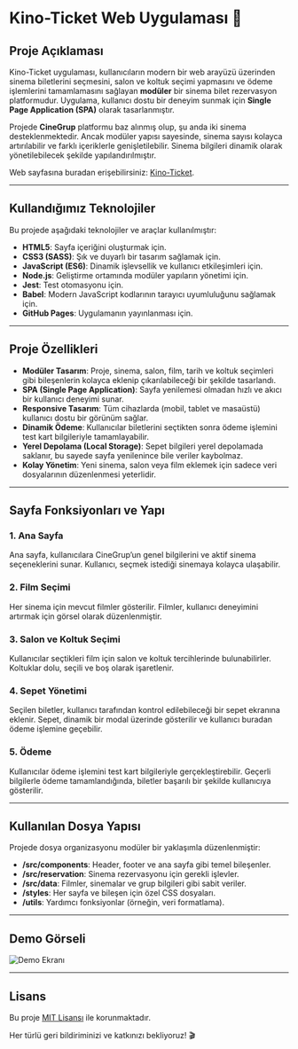 # Kino-Ticket Web Uygulaması 🎥

## Proje Açıklaması
Kino-Ticket uygulaması, kullanıcıların modern bir web arayüzü üzerinden sinema biletlerini seçmesini, salon ve koltuk seçimi yapmasını ve ödeme işlemlerini tamamlamasını sağlayan **modüler** bir sinema bilet rezervasyon platformudur. Uygulama, kullanıcı dostu bir deneyim sunmak için **Single Page Application (SPA)** olarak tasarlanmıştır. 

Projede **CineGrup** platformu baz alınmış olup, şu anda iki sinema desteklenmektedir. Ancak modüler yapısı sayesinde, sinema sayısı kolayca artırılabilir ve farklı içeriklerle genişletilebilir. Sinema bilgileri dinamik olarak yönetilebilecek şekilde yapılandırılmıştır.

Web sayfasına buradan erişebilirsiniz: [Kino-Ticket](https://orhanguezel.github.io/Kino-Ticket/).

---

## Kullandığımız Teknolojiler
Bu projede aşağıdaki teknolojiler ve araçlar kullanılmıştır:

- **HTML5**: Sayfa içeriğini oluşturmak için.
- **CSS3 (SASS)**: Şık ve duyarlı bir tasarım sağlamak için.
- **JavaScript (ES6)**: Dinamik işlevsellik ve kullanıcı etkileşimleri için.
- **Node.js**: Geliştirme ortamında modüler yapıların yönetimi için.
- **Jest**: Test otomasyonu için.
- **Babel**: Modern JavaScript kodlarının tarayıcı uyumluluğunu sağlamak için.
- **GitHub Pages**: Uygulamanın yayınlanması için.

---

## Proje Özellikleri
- **Modüler Tasarım**: Proje, sinema, salon, film, tarih ve koltuk seçimleri gibi bileşenlerin kolayca eklenip çıkarılabileceği bir şekilde tasarlandı.
- **SPA (Single Page Application)**: Sayfa yenilemesi olmadan hızlı ve akıcı bir kullanıcı deneyimi sunar.
- **Responsive Tasarım**: Tüm cihazlarda (mobil, tablet ve masaüstü) kullanıcı dostu bir görünüm sağlar.
- **Dinamik Ödeme**: Kullanıcılar biletlerini seçtikten sonra ödeme işlemini test kart bilgileriyle tamamlayabilir.
- **Yerel Depolama (Local Storage)**: Sepet bilgileri yerel depolamada saklanır, bu sayede sayfa yenilenince bile veriler kaybolmaz.
- **Kolay Yönetim**: Yeni sinema, salon veya film eklemek için sadece veri dosyalarının düzenlenmesi yeterlidir.

---

## Sayfa Fonksiyonları ve Yapı

### 1. **Ana Sayfa**
Ana sayfa, kullanıcılara CineGrup’un genel bilgilerini ve aktif sinema seçeneklerini sunar. Kullanıcı, seçmek istediği sinemaya kolayca ulaşabilir.

### 2. **Film Seçimi**
Her sinema için mevcut filmler gösterilir. Filmler, kullanıcı deneyimini artırmak için görsel olarak düzenlenmiştir.

### 3. **Salon ve Koltuk Seçimi**
Kullanıcılar seçtikleri film için salon ve koltuk tercihlerinde bulunabilirler. Koltuklar dolu, seçili ve boş olarak işaretlenir.

### 4. **Sepet Yönetimi**
Seçilen biletler, kullanıcı tarafından kontrol edilebileceği bir sepet ekranına eklenir. Sepet, dinamik bir modal üzerinde gösterilir ve kullanıcı buradan ödeme işlemine geçebilir.

### 5. **Ödeme**
Kullanıcılar ödeme işlemini test kart bilgileriyle gerçekleştirebilir. Geçerli bilgilerle ödeme tamamlandığında, biletler başarılı bir şekilde kullanıcıya gösterilir.

---

## Kullanılan Dosya Yapısı
Projede dosya organizasyonu modüler bir yaklaşımla düzenlenmiştir:
- **/src/components**: Header, footer ve ana sayfa gibi temel bileşenler.
- **/src/reservation**: Sinema rezervasyonu için gerekli işlevler.
- **/src/data**: Filmler, sinemalar ve grup bilgileri gibi sabit veriler.
- **/styles**: Her sayfa ve bileşen için özel CSS dosyaları.
- **/utils**: Yardımcı fonksiyonlar (örneğin, veri formatlama).

---

## Demo Görseli
![Demo Ekranı](https://orhanguezel.github.io/Kino-Ticket/assets/demo-image.png)

---

## Lisans
Bu proje [MIT Lisansı](LICENSE) ile korunmaktadır.

Her türlü geri bildiriminizi ve katkınızı bekliyoruz! 🎬
